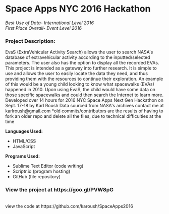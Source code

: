 # Space Apps NYC 2016 Hackathon
*Best Use of Data- International Level 2016*
<br/>
*First Place Overall- Event Level 2016*

<h3> Project Description: </h3>
EvaS (ExtraVehicular Activity Search) allows the user to search NASA's database of extravehicular activity according to the inputted/selected parameters. The user also has the option to display all the recorded EVAs. This project is intended as a gateway into further research. It is simple to use and allows the user to easily locate the data they need, and thus providing them with the resources to continue their exploration. An example of this would be a young child looking to know what spacewalks (EVAs) happened in 2010. Upon using EvaS, the child would have some data on those specific spacewalks and could then search the Internet to learn more.
<br/>
Developed over 14 hours for 2016 NYC Space Apps Next Gen Hackathon on Sept. 17-18 by Karl Roush
Data sourced from NASA's archives
contact me at karlroush@gmail.com
*old commits/contributors are the results of having to fork an older repo and delete all the files, due to technical difficulties at the time

<b>Languages Used:</b>
* HTML/CSS
* JavaScript

<b>Programs Used:</b>
* Sublime Text Editor (code writing)
* Scriptr.io (program hosting)
* GitHub (file repository)

<h3>View the project at https://goo.gl/PVW8pG </h3>
<br/>
view the code at https://github.com/karoush/SpaceApps2016
